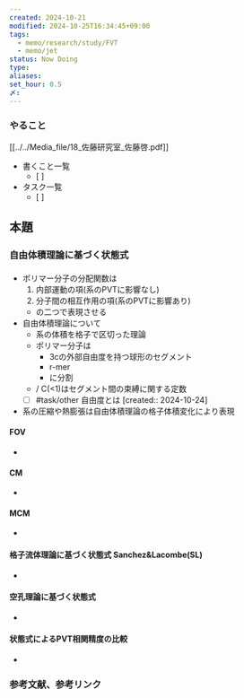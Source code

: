 ```yaml
---
created: 2024-10-21
modified: 2024-10-25T16:34:45+09:00
tags:
  - memo/research/study/FVT
  - memo/jet
status: Now Doing
type: 
aliases: 
set_hour: 0.5
〆: 
---
```

### やること
[[../../Media_file/18_佐藤研究室_佐藤啓.pdf]]
- 書くこと一覧
	- [ ] 
- タスク一覧
	- [ ] 
## 本題
### 自由体積理論に基づく状態式
#### 
- ポリマー分子の分配関数は
	1. 内部運動の項(系のPVTに影響なし)
	2. 分子間の相互作用の項(系のPVTに影響あり)
	- の二つで表現させる
- 自由体積理論について
	- 系の体積を格子で区切った理論
	- ポリマー分子は
		- 3cの外部自由度を持つ球形のセグメント
		- r-mer
		- に分割
	- / C(<1)はセグメント間の束縛に関する定数
	- [ ] #task/other  自由度とは  [created:: 2024-10-24]
- 系の圧縮や熱膨張は自由体積理論の格子体積変化により表現
#### FOV
- 
#### CM
- 
#### MCM
- 
#### 格子流体理論に基づく状態式 Sanchez&Lacombe(SL)
- 
#### 空孔理論に基づく状態式
- 
#### 状態式によるPVT相関精度の比較
- 
### 参考文献、参考リンク

